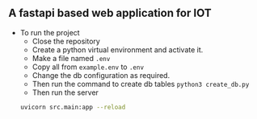 ## A fastapi based web application for IOT

- To run the project
    - Close the repository
    - Create a python virtual environment and activate it.
    - Make a file named ``.env``
    - Copy all from ``example.env`` to ``.env``
    - Change the db configuration as required.
    - Then run the command to create db tables ```python3 create_db.py```
    - Then run the server 
   ```bash
  uvicorn src.main:app --reload
  ```